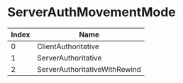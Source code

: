 # ServerAuthMovementMode

Index | Name
--- | ---
0 | ClientAuthoritative
1 | ServerAuthoritative
2 | ServerAuthoritativeWithRewind